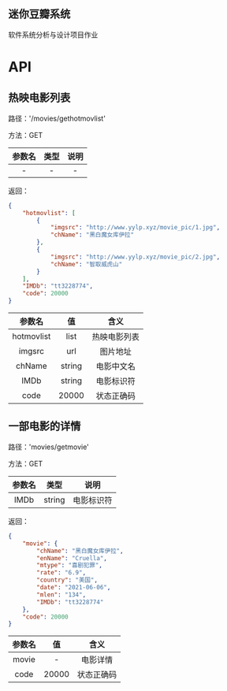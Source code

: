 
## 迷你豆瓣系统

软件系统分析与设计项目作业





# API

## 热映电影列表

路径：'/movies/gethotmovlist'

方法：GET

| 参数名 | 类型 | 说明 |
| :----: | :--: | :--: |
|   -    |  -   |  -   |

返回：

```json
{
    "hotmovlist": [
        {
            "imgsrc": "http://www.yylp.xyz/movie_pic/1.jpg",
            "chName": "黑白魔女库伊拉"
        },
        {
            "imgsrc": "http://www.yylp.xyz/movie_pic/2.jpg",
            "chName": "智取威虎山"
        }
    ],
    "IMDb": "tt3228774",
    "code": 20000
}
```

|   参数名   |   值   |     含义     |
| :--------: | :----: | :----------: |
| hotmovlist |  list  | 热映电影列表 |
|   imgsrc   |  url   |   图片地址   |
|   chName   | string |  电影中文名  |
|    IMDb    | string |  电影标识符  |
|    code    | 20000  |  状态正确码  |



## 一部电影的详情

路径：'movies/getmovie'

方法：GET

| 参数名 |  类型  |    说明    |
| :----: | :----: | :--------: |
|  IMDb  | string | 电影标识符 |

返回：

```json
{
    "movie": {
        "chName": "黑白魔女库伊拉",
        "enName": "Cruella",
        "mtype": "喜剧犯罪",
        "rate": "6.9",
        "country": "美国",
        "date": "2021-06-06",
        "mlen": "134",
        "IMDb": "tt3228774"
    },
    "code": 20000
}
```

| 参数名 |  值   |    含义    |
| :----: | :---: | :--------: |
| movie  |   -   |  电影详情  |
|  code  | 20000 | 状态正确码 |

